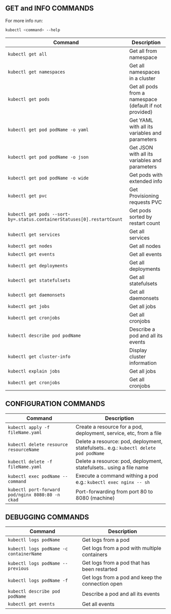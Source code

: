
## GET and INFO COMMANDS

For more info run:

```bash
kubectl <command> --help
```

| Command                                                                | Description                                             |
|------------------------------------------------------------------------|---------------------------------------------------------|
| `kubectl get all`                                                      | Get all from namespace                                  |
| `kubectl get namespaces`                                               | Get all namespaces in a cluster                         |
| `kubectl get pods`                                                     | Get all pods from a namespace (default if not provided) |
| `kubectl get pod podName -o yaml`                                      | Get YAML with all its variables and parameters          |
| `kubectl get pod podName -o json`                                      | Get JSON with all its variables and parameters          |
| `kubectl get pod podName -o wide`                                      | Get pods with extended info                             |
| `kubectl get pvc`                                                      | Get Provisioning requests PVC                           |
| `kubectl get pods --sort-by=.status.containerStatuses[0].restartCount` | Get pods sorted by restart count                        |
| `kubectl get services`                                                 | Get all services                                        |
| `kubectl get nodes`                                                    | Get all nodes                                           |
| `kubectl get events`                                                   | Get all events                                          |
| `kubectl get deployments`                                              | Get all deployments                                     |
| `kubectl get statefulsets`                                             | Get all statefulsets                                    |
| `kubectl get daemonsets`                                               | Get all daemonsets                                      |
| `kubectl get jobs`                                                     | Get all jobs                                            |
| `kubectl get cronjobs`                                                 | Get all cronjobs                                        |
| `kubectl describe pod podName`                                         | Describe a pod and all its events                       |
| `kubectl get cluster-info`                                             | Display cluster information                             |
| `kubectl explain jobs`                                                 | Get all jobs                                            |
| `kubectl get cronjobs`                                                 | Get all cronjobs                                        |



## CONFIGURATION COMMANDS

| Command                                          | Description                                                                           |
|--------------------------------------------------|---------------------------------------------------------------------------------------|
| `kubectl apply -f fileName.yaml`                 | Create a resource for a pod, deployment, service, etc, from a file                    |
| `kubectl delete resource resourceName`           | Delete a resource: pod, deployment, statefulsets.. e.g.: `kubectl delete pod podName` |   
| `kubectl delete -f fileName.yaml`                | Delete a resource: pod, deployment, statefulsets.. using a file name                  |
| `kubectl exec podName -- command`                | Execute a command withing a pod e.g.: `kubectl exec nginx -- sh`                      |
| `kubectl port-forward pod/nginx 8080:80 -n ckad` | Port-forwarding from port 80 to 8080 (machine)                                        |



## DEBUGGING COMMANDS

| Command                                 | Description                                      |
|-----------------------------------------|--------------------------------------------------|
| `kubectl logs podName`                  | Get logs from a pod                              |
| `kubectl logs podName -c containerName` | Get logs from a pod with multiple containers     |
| `kubectl logs podName --previous`       | Get logs from a pod that has been restarted      |
| `kubectl logs podName -f`               | Get logs from a pod and keep the connection open |
| `kubectl describe pod podName`          | Describe a pod and all its events                |
| `kubectl get events`                    | Get all events                                   |